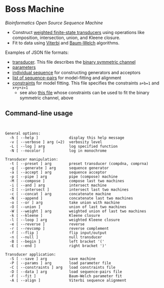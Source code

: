 # Boss Machine
*Bioinformatics Open Source Sequence Machine*

- Construct [weighted finite-state transducers](https://en.wikipedia.org/wiki/Finite-state_transducer) using operations like composition, intersection, union, and Kleene closure.
- Fit to data using [Viterbi](https://en.wikipedia.org/wiki/Viterbi_algorithm) and [Baum-Welch](https://en.wikipedia.org/wiki/Baum%E2%80%93Welch_algorithm) algorithms.

Examples of JSON file formats:

- [transducer](https://github.com/ihh/bossmachine/blob/master/t/machine/bitnoise.json). This file describes the [binary symmetric channel](https://en.wikipedia.org/wiki/Binary_symmetric_channel)
- [parameters](https://github.com/ihh/bossmachine/blob/master/t/io/params.json)
- [individual sequence](https://github.com/ihh/bossmachine/blob/master/t/io/seqAGC.json) for constructing generators and acceptors
- [list of sequence-pairs](https://github.com/ihh/bossmachine/blob/master/t/io/seqpairlist.json) for model-fitting and alignment
- [constraints](https://github.com/ihh/bossmachine/blob/master/t/io/constraints.json) for model fitting. This file specifies the constraints `a+b=1` and `x+y+z=1`
	- see also [this file](https://github.com/ihh/bossmachine/blob/master/t/io/pqcons.json) whose constraints can be used to fit the binary symmetric channel, above

## Command-line usage

<pre><code>

General options:
  -h [ --help ]              display this help message
  -v [ --verbose ] arg (=2)  verbosity level
  -L [ --log ] arg           log specified function
  -N [ --nocolor ]           log in monochrome

Transducer manipulation:
  -t [ --preset ] arg        preset transducer (compdna, comprna)
  -g [ --generate ] arg      sequence generator
  -a [ --accept ] arg        sequence acceptor
  -p [ --pipe ] arg          pipe (compose) machine
  -M [ --compose ]           compose last two machines
  -i [ --and ] arg           intersect machine
  -I [ --intersect ]         intersect last two machines
  -c [ --concat ] arg        concatenate machine
  -N [ --append ]            concatenate last two machines
  -o [ --or ] arg            take union with machine
  -O [ --union ]             union of last two machines
  -W [ --weight ] arg        weighted union of last two machines
  -k [ --kleene ]            Kleene closure
  -l [ --loop ] arg          weighted Kleene closure
  -e [ --reverse ]           reverse
  -r [ --revcomp ]           reverse complement
  -f [ --flip ]              flip input/output
  -n [ --null ]              null transducer
  -B [ --begin ]             left bracket '('
  -E [ --end ]               right bracket ')'

Transducer application:
  -S [ --save ] arg          save machine
  -P [ --params ] arg        load parameter file
  -C [ --constraints ] arg   load constraints file
  -D [ --data ] arg          load sequence-pairs file
  -F [ --fit ]               Baum-Welch parameter fit
  -A [ --align ]             Viterbi sequence alignment

</code></pre>
